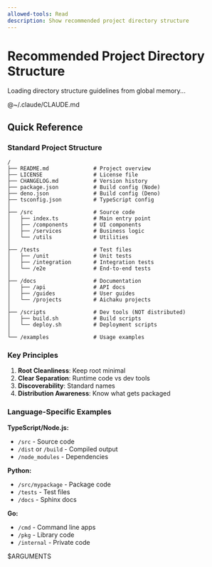 ```yaml
---
allowed-tools: Read
description: Show recommended project directory structure
---
```


# Recommended Project Directory Structure

Loading directory structure guidelines from global memory...

@~/.claude/CLAUDE.md

## Quick Reference

### Standard Project Structure

```
/
├── README.md              # Project overview
├── LICENSE                # License file
├── CHANGELOG.md           # Version history
├── package.json           # Build config (Node)
├── deno.json              # Build config (Deno)
├── tsconfig.json          # TypeScript config
│
├── /src                   # Source code
│   ├── index.ts           # Main entry point
│   ├── /components        # UI components
│   ├── /services          # Business logic
│   └── /utils             # Utilities
│
├── /tests                 # Test files
│   ├── /unit              # Unit tests
│   ├── /integration       # Integration tests
│   └── /e2e               # End-to-end tests
│
├── /docs                  # Documentation
│   ├── /api               # API docs
│   ├── /guides            # User guides
│   └── /projects          # Aichaku projects
│
├── /scripts               # Dev tools (NOT distributed)
│   ├── build.sh           # Build scripts
│   └── deploy.sh          # Deployment scripts
│
└── /examples              # Usage examples
```

### Key Principles

1. **Root Cleanliness**: Keep root minimal
2. **Clear Separation**: Runtime code vs dev tools
3. **Discoverability**: Standard names
4. **Distribution Awareness**: Know what gets packaged

### Language-Specific Examples

**TypeScript/Node.js:**
- `/src` - Source code
- `/dist` or `/build` - Compiled output
- `/node_modules` - Dependencies

**Python:**
- `/src/mypackage` - Package code
- `/tests` - Test files
- `/docs` - Sphinx docs

**Go:**
- `/cmd` - Command line apps
- `/pkg` - Library code
- `/internal` - Private code

$ARGUMENTS